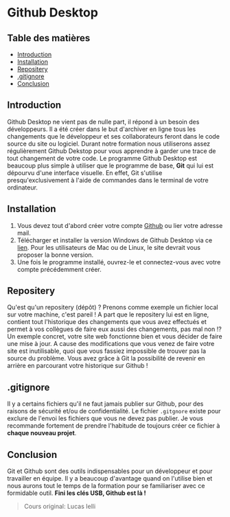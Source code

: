 <!-- omit in toc -->
# Github Desktop

<!-- omit in toc -->
## Table des matières
- [Introduction](#introduction)
- [Installation](#installation)
- [Repositery](#repositery)
- [.gitignore](#gitignore)
- [Conclusion](#conclusion)

## Introduction

Github Desktop ne vient pas de nulle part, il répond à un besoin des développeurs. Il a été créer dans le but d'archiver en ligne tous les changements que le développeur et ses collaborateurs feront dans le code source du site ou logiciel. Durant notre formation nous utiliserons assez régulièrement Github Dekstop pour vous apprendre à garder une trace de tout changement de votre code. Le programme Github Desktop est beaucoup plus simple à utiliser que le programme de base, **Git** qui lui est dépourvu d'une interface visuelle. En effet, Git s'utilise presqu'exclusivement à l'aide de commandes dans le terminal de votre ordinateur.

## Installation

1. Vous devez tout d'abord créer votre compte [Github](https://github.com/) ou lier votre adresse mail.
2. Télécharger et installer la version Windows de Github Desktop via ce [lien](https://desktop.github.com/). Pour les utilisateurs de Mac ou de Linux, le site devrait vous proposer la bonne version.
3. Une fois le programme installé, ouvrez-le et connectez-vous avec votre compte précédemment créer.

## Repositery

Qu'est qu'un repositery (dépôt) ? Prenons comme exemple un fichier local sur votre machine, c'est pareil ! A part que le repositery lui est en ligne, contient tout l'historique des changements que vous avez effectués et permet à vos collègues de faire eux aussi des changements, pas mal non ⁉
Un exemple concret, votre site web fonctionne bien et vous décider de faire une mise à jour. A cause des modifications que vous venez de faire votre site est inutilisable, quoi que vous fassiez impossible de trouver pas la source du problème. Vous avez grâce à Git la possibilité de revenir en arrière en parcourant votre historique sur Github !

## .gitignore

Il y a certains fichiers qu'il ne faut jamais publier sur Github, pour des raisons de sécurité et/ou de confidentialité. Le fichier ``.gitgnore`` existe pour exclure de l'envoi les fichiers que vous ne devez pas publier. Je vous recommande fortement de prendre l'habitude de toujours créer ce fichier à **chaque nouveau projet**.

## Conclusion

Git et Github sont des outils indispensables pour un développeur et pour travailler en équipe. Il y a beaucoup d'avantage quand on l'utilise bien et nous aurons tout le temps de la formation pour se familiariser avec ce formidable outil.
**Fini les clés USB, Github est là !**

> Cours original: Lucas Ielli